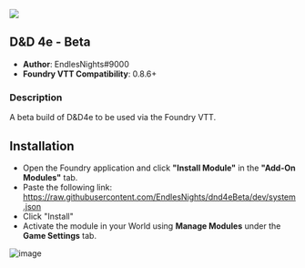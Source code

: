 ![](https://img.shields.io/badge/Foundry-v0.8.6-informational)

## D&D 4e - Beta
* **Author**: EndlesNights#9000
* **Foundry VTT Compatibility**: 0.8.6+

### Description
A beta build of D&D4e to be used via the Foundry VTT.

## Installation
* Open the Foundry application and click **"Install Module"** in the **"Add-On Modules"** tab.
* Paste the following link: https://raw.githubusercontent.com/EndlesNights/dnd4eBeta/dev/system.json
* Click "Install"
* Activate the module in your World using **Manage Modules** under the **Game Settings** tab.

![image](https://user-images.githubusercontent.com/58280840/122214010-991a4d80-ce77-11eb-8b55-98f537e93ebf.png)
